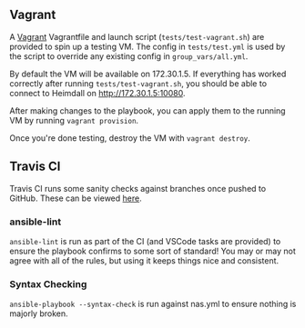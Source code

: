 ## Vagrant

A [Vagrant](https://www.vagrantup.com/) Vagrantfile and launch script (`tests/test-vagrant.sh`) are provided to spin up a testing VM. The config in `tests/test.yml` is used by the script to override any existing config in `group_vars/all.yml`.

By default the VM will be available on 172.30.1.5. If everything has worked correctly after running `tests/test-vagrant.sh`, you should be able to connect to Heimdall on http://172.30.1.5:10080.

After making changes to the playbook, you can apply them to the running VM by running `vagrant provision`.

Once you're done testing, destroy the VM with `vagrant destroy`.

## Travis CI

Travis CI runs some sanity checks against branches once pushed to GitHub. These can be viewed [here](https://github.com/davestephens/ansible-nas/blob/master/.travis.yml).

### ansible-lint

`ansible-lint` is run as part of the CI (and VSCode tasks are provided) to ensure the playbook confirms to some sort of standard! You may or may not agree with all of the rules, but using it keeps things nice and consistent.

### Syntax Checking

`ansible-playbook --syntax-check` is run against nas.yml to ensure nothing is majorly broken.